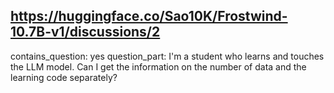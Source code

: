 ## https://huggingface.co/Sao10K/Frostwind-10.7B-v1/discussions/2

contains_question: yes
question_part: I'm a student who learns and touches the LLM model. Can I get the information on the number of data and the learning code separately?